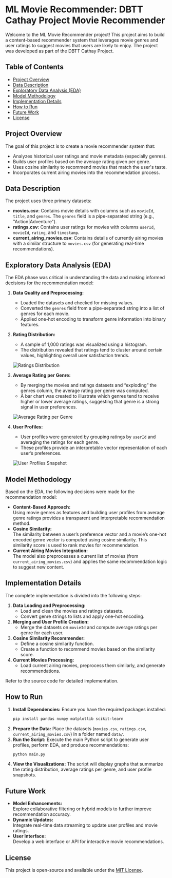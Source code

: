 
# ML Movie Recommender: DBTT Cathay Project Movie Recommender

Welcome to the ML Movie Recommender project! This project aims to build a content-based recommender system that leverages movie genres and user ratings to suggest movies that users are likely to enjoy. The project was developed as part of the DBTT Cathay Project.

## Table of Contents
- [Project Overview](#project-overview)
- [Data Description](#data-description)
- [Exploratory Data Analysis (EDA)](#exploratory-data-analysis-eda)
- [Model Methodology](#model-methodology)
- [Implementation Details](#implementation-details)
- [How to Run](#how-to-run)
- [Future Work](#future-work)
- [License](#license)

## Project Overview

The goal of this project is to create a movie recommender system that:
- Analyzes historical user ratings and movie metadata (especially genres).
- Builds user profiles based on the average rating given per genre.
- Uses cosine similarity to recommend movies that match the user's taste.
- Incorporates current airing movies into the recommendation process.

## Data Description

The project uses three primary datasets:
- **movies.csv**: Contains movie details with columns such as `movieId`, `title`, and `genres`. The `genres` field is a pipe-separated string (e.g., "Action|Adventure").
- **ratings.csv**: Contains user ratings for movies with columns `userId`, `movieId`, `rating`, and `timestamp`.
- **current_airing_movies.csv**: Contains details of currently airing movies with a similar structure to `movies.csv` (for generating real-time recommendations).

## Exploratory Data Analysis (EDA)

The EDA phase was critical in understanding the data and making informed decisions for the recommendation model:

1. **Data Quality and Preprocessing:**
   - Loaded the datasets and checked for missing values.
   - Converted the `genres` field from a pipe-separated string into a list of genres for each movie.
   - Applied one-hot encoding to transform genre information into binary features.

2. **Rating Distribution:**
   - A sample of 1,000 ratings was visualized using a histogram.
   - The distribution revealed that ratings tend to cluster around certain values, highlighting overall user satisfaction trends.

   ![Ratings Distribution](link_to_ratings_distribution_image)

3. **Average Rating per Genre:**
   - By merging the movies and ratings datasets and “exploding” the genres column, the average rating per genre was computed.
   - A bar chart was created to illustrate which genres tend to receive higher or lower average ratings, suggesting that genre is a strong signal in user preferences.

   ![Average Rating per Genre](link_to_average_rating_per_genre_image)

4. **User Profiles:**
   - User profiles were generated by grouping ratings by `userId` and averaging the ratings for each genre.
   - These profiles provide an interpretable vector representation of each user’s preferences.

   ![User Profiles Snapshot](link_to_user_profiles_image)

## Model Methodology

Based on the EDA, the following decisions were made for the recommendation model:
- **Content-Based Approach:**  
  Using movie genres as features and building user profiles from average genre ratings provides a transparent and interpretable recommendation method.
- **Cosine Similarity:**  
  The similarity between a user’s preference vector and a movie’s one-hot encoded genre vector is computed using cosine similarity. This similarity score is used to rank movies for recommendation.
- **Current Airing Movies Integration:**  
  The model also preprocesses a current list of movies (from `current_airing_movies.csv`) and applies the same recommendation logic to suggest new content.

## Implementation Details

The complete implementation is divided into the following steps:
1. **Data Loading and Preprocessing:**  
   - Load and clean the movies and ratings datasets.
   - Convert genre strings to lists and apply one-hot encoding.
2. **Merging and User Profile Creation:**  
   - Merge the datasets on `movieId` and compute average ratings per genre for each user.
3. **Cosine Similarity Recommender:**  
   - Define a cosine similarity function.
   - Create a function to recommend movies based on the similarity score.
4. **Current Movies Processing:**  
   - Load current airing movies, preprocess them similarly, and generate recommendations.

Refer to the source code for detailed implementation.

## How to Run

1. **Install Dependencies:**
   Ensure you have the required packages installed:
   ```bash
   pip install pandas numpy matplotlib scikit-learn
   ```
2. **Prepare the Data:**
   Place the datasets (`movies.csv`, `ratings.csv`, `current_airing_movies.csv`) in a folder named `data/`.
3. **Run the Script:**
   Execute the main Python script to generate user profiles, perform EDA, and produce recommendations:
   ```bash
   python main.py
   ```
4. **View the Visualizations:**
   The script will display graphs that summarize the rating distribution, average ratings per genre, and user profile snapshots.

## Future Work

- **Model Enhancements:**  
  Explore collaborative filtering or hybrid models to further improve recommendation accuracy.
- **Dynamic Updates:**  
  Integrate real-time data streaming to update user profiles and movie ratings.
- **User Interface:**  
  Develop a web interface or API for interactive movie recommendations.

## License

This project is open-source and available under the [MIT License](LICENSE).



